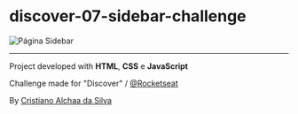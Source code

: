 # discover-07-sidebar-challenge

![Página Sidebar](https://user-images.githubusercontent.com/82847509/146054705-7cfc102c-da64-4cf1-b75b-4f2005b4c50f.gif)

---------------

Project developed with __HTML__, __CSS__ e __JavaScript__

Challenge made for "Discover" / [@Rocketseat](https://github.com/Rocketseat)

By [Cristiano Alchaa da Silva](https://github.com/CristianoAlchaar)
